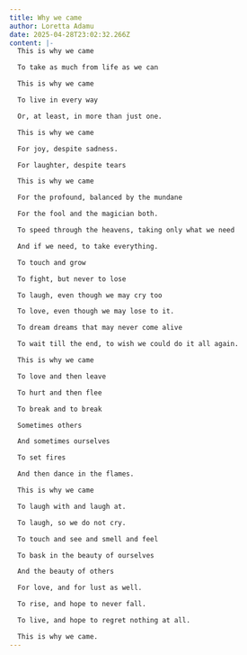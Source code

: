```yaml
---
title: Why we came
author: Loretta Adamu
date: 2025-04-28T23:02:32.266Z
content: |-
  This is why we came 

  To take as much from life as we can

  This is why we came 

  To live in every way

  Or, at least, in more than just one.

  This is why we came

  For joy, despite sadness. 

  For laughter, despite tears 

  This is why we came 

  For the profound, balanced by the mundane

  For the fool and the magician both.

  To speed through the heavens, taking only what we need

  And if we need, to take everything. 

  To touch and grow

  To fight, but never to lose 

  To laugh, even though we may cry too

  To love, even though we may lose to it.

  To dream dreams that may never come alive

  To wait till the end, to wish we could do it all again. 

  This is why we came 

  To love and then leave

  To hurt and then flee

  To break and to break

  Sometimes others 

  And sometimes ourselves

  To set fires

  And then dance in the flames.

  This is why we came

  To laugh with and laugh at.

  To laugh, so we do not cry.

  To touch and see and smell and feel

  To bask in the beauty of ourselves

  And the beauty of others

  For love, and for lust as well.

  To rise, and hope to never fall.

  To live, and hope to regret nothing at all.

  This is why we came.
---
```

